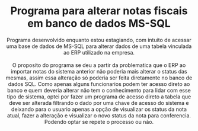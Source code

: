 <div align = 'center'>
  <h1>Programa para alterar notas fiscais em banco de dados MS-SQL</h1>
</div>  

<div align = 'center'>
  Programa desenvolvido enquanto estou estagiando, com intuito de acessar uma base de dados de MS-SQL para alterar dados de uma tabela vinculada ao ERP utilizado na empresa. 
</div>  
  <br>
<div align = 'center'>  
  O proposito do programa se deu a partir da problematica que o ERP ao importar notas do sistema anterior não poderia mais alterar o status das mesmas, assim essa alteração só poderia ser feita diretamente no banco de dados SQL.
  Como apenas alguns funcionarios podem ter acesso direto ao banco e quem deveria alterar não tem o conhecimento para lidar com esse tipo de sistema, optei por fazer um programa de acesso direto a tabela que deve ser alterada filtrando o dado por uma chave de acesso do sistema e deixando para o usuario apenas a opção de visualizar os status da nota atual, fazer a alteração e visualizar o novo status da nota para conferencia. Podendo optar se repete o processo ou não.
</div>
